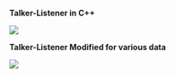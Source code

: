 **Talker-Listener in C++**  

<img src="Images/talkerlistener2.png">

**Talker-Listener Modified for various data**  

<img src="Images/talkerlistener3.png">
